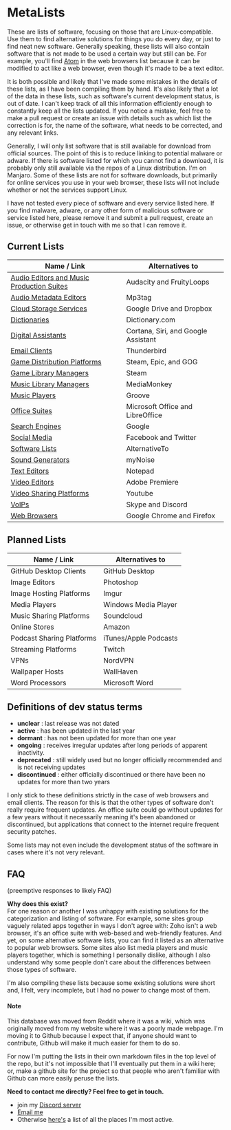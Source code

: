 # MetaLists
These are lists of software, focusing on those that are Linux-compatible. Use them to find alternative solutions for things you do every day, or just to find neat new software. Generally speaking, these lists will also contain software that is not made to be used a certain way but still can be. For example, you'll find [Atom](https://atom.io/) in the web browsers list because it can be modified to act like a web browser, even though it's made to be a text editor.

It is both possible and likely that I've made some mistakes in the details of these lists, as I have been compiling them by hand. It's also likely that a lot of the data in these lists, such as software's current development status, is out of date. I can't keep track of all this information efficiently enough to constantly keep all the lists updated. If you notice a mistake, feel free to make a pull request or create an issue with details such as which list the correction is for, the name of the software, what needs to be corrected, and any relevant links.

Generally, I will only list software that is still available for download from official sources. The point of this is to reduce linking to potential malware or adware. If there is software listed for which you cannot find a download, it is probably only still available via the repos of a Linux distribution. I'm on Manjaro. Some of these lists are not for software downloads, but primarily for online services you use in your web browser, these lists will not include whether or not the services support Linux.

I have not tested every piece of software and every service listed here. If you find malware, adware, or any other form of malicious software or service listed here, please remove it and submit a pull request, create an issue, or otherwise get in touch with me so that I can remove it.

## Current Lists
| Name / Link                                                         | Alternatives to                     |
| ------------------------------------------------------------------- | ----------------------------------- |
| [Audio Editors and Music Production Suites](lists/audio_editors.md) | Audacity and FruityLoops            |
| [Audio Metadata Editors](lists/audio_meta_editors.md)               | Mp3tag                              |
| [Cloud Storage Services](lists/clouds.md)                           | Google Drive and Dropbox            |
| [Dictionaries](lists/dictionaries.md)                               | Dictionary.com                      |
| [Digital Assistants](lists/digital_assistants.md)                   | Cortana, Siri, and Google Assistant |
| [Email Clients](lists/email_clients.md)                             | Thunderbird                         |
| [Game Distribution Platforms](lists/game_distribs.md)               | Steam, Epic, and GOG                |
| [Game Library Managers](lists/game_libraries.md)                    | Steam                               |
| [Music Library Managers](lists/music_libraries.md)                  | MediaMonkey                         |
| [Music Players](lists/music_players.md)                             | Groove                              |
| [Office Suites](lists/office_suites.md)                             | Microsoft Office and LibreOffice    |
| [Search Engines](lists/search_engines.md)                           | Google                              |
| [Social Media](lists/social_media.md)                               | Facebook and Twitter                |
| [Software Lists](lists/software_lists.md)                           | AlternativeTo                       |
| [Sound Generators](lists/sound_gens.md)                             | myNoise                             |
| [Text Editors](lists/text_editors.md)                               | Notepad                             |
| [Video Editors](lists/video_editors.md)                             | Adobe Premiere                      |
| [Video Sharing Platforms](lists/video_sharing.md)                   | Youtube                             |
| [VoIPs](lists/voips.md)                                             | Skype and Discord                   |
| [Web Browsers](lists/web_browsers.md)                               | Google Chrome and Firefox           |

## Planned Lists
| Name / Link               | Alternatives to       |
| ------------------------- | --------------------- |
| GitHub Desktop Clients    | GitHub Desktop        |
| Image Editors             | Photoshop             |
| Image Hosting Platforms   | Imgur                 |
| Media Players             | Windows Media Player  |
| Music Sharing Platforms   | Soundcloud            |
| Online Stores             | Amazon                |
| Podcast Sharing Platforms | iTunes/Apple Podcasts |
| Streaming Platforms       | Twitch                |
| VPNs                      | NordVPN               |
| Wallpaper Hosts           | WallHaven             |
| Word Processors           | Microsoft Word        |

## Definitions of dev status terms
- **unclear** : last release was not dated
- **active** : has been updated in the last year
- **dormant** : has not been updated for more than one year
- **ongoing** : receives irregular updates after long periods of apparent inactivity.
- **deprecated** : still widely used but no longer officially recommended and is not receiving updates
- **discontinued** : either officially discontinued or there have been no updates for more than two years

I only stick to these definitions strictly in the case of web browsers and email clients. The reason for this is that the other types of software don't really require frequent updates. An office suite could go without updates for a few years without it necessarily meaning it's been abandoned or discontinued, but applications that connect to the internet require frequent security patches.

Some lists may not even include the development status of the software in cases where it's not very relevant.

## FAQ
(preemptive responses to likely FAQ)

**Why does this exist?**  
For one reason or another I was unhappy with existing solutions for the categorization and listing of software. For example, some sites group vaguely related apps together in ways I don't agree with: Zoho isn't a web browser, it's an office suite with web-based and web-friendly features. And yet, on some alternative software lists, you can find it listed as an alternative to popular web browsers. Some sites also list media players and music players together, which is something I personally dislike, although I also understand why some people don't care about the differences between those types of software.

I'm also compiling these lists because some existing solutions were short and, I felt, very incomplete, but I had no power to change most of them.

#### Note
This database was moved from Reddit where it was a wiki, which was originally moved from my website where it was a poorly made webpage. I'm moving it to Github because I expect that, if anyone should want to contribute, Github will make it much easier for them to do so.

For now I'm putting the lists in their own markdown files in the top level of the repo, but it's not impossible that I'll eventually put them in a wiki here; or, make a github site for the project so that people who aren't familiar with Github can more easily peruse the lists.

**Need to contact me directly? Feel free to get in touch.**  
- join my [Discord server](https://discord.gg/NqqU2fV)
- [Email me](mailto:jontiamac@gmail.com)
- Otherwise [here's](https://tiamarth.com/card.php) a list of all the places I'm most active.
